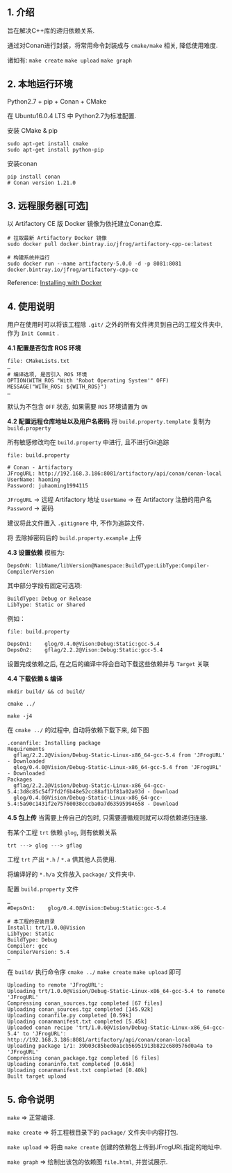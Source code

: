 ## 1. 介绍

旨在解决C++库的递归依赖关系.

通过对Conan进行封装，将常用命令封装成与 `cmake/make` 相关, 降低使用难度.

诸如有: `make create` `make upload` `make graph`

## 2. 本地运行环境

Python2.7 + pip + Conan + CMake

在 Ubuntu16.0.4 LTS 中 Python2.7为标准配置.

安装 CMake & pip
```
sudo apt-get install cmake
sudo apt-get install python-pip
```
安装conan
```
pip install conan
# Conan version 1.21.0
```

## 3. 远程服务器[可选]

以 Artifactory CE 版 Docker 镜像为依托建立Conan仓库.
```
# 拉取最新 Artifactory Docker 镜像
sudo docker pull docker.bintray.io/jfrog/artifactory-cpp-ce:latest

# 构建系统并运行
sudo docker run --name artifactory-5.0.0 -d -p 8081:8081  docker.bintray.io/jfrog/artifactory-cpp-ce
```
Reference: [Installing with Docker](https://www.jfrog.com/confluence/display/RTF/Installing+with+Docker)


## 4. 使用说明

用户在使用时可以将该工程除 `.git/` 之外的所有文件拷贝到自己的工程文件夹中, 作为 `Init Commit` .

**4.1 配置是否包含 ROS 环境**

```
file: CMakeLists.txt
…
# 编译选项, 是否引入 ROS 环境
OPTION(WITH_ROS "With 'Robot Operating System'" OFF)
MESSAGE("WITH_ROS: ${WITH_ROS}")
…

```
默认为不包含 `OFF` 状态, 如果需要 `ROS` 环境请置为 `ON`

**4.2 配置远程仓库地址以及用户名密码**
将 `build.property.template` 复制为 `build.property`

所有敏感修改均在 `build.property` 中进行, 且不进行Git追踪

```
file: build.property

# Conan - Artifactory
JFrogURL: http://192.168.3.186:8081/artifactory/api/conan/conan-local
UserName: haoming
Password: juhaoming1994115

```
`JFrogURL` -> 远程 Artifactory 地址
`UserName` -> 在 Artifactory 注册的用户名
`Password` -> 密码

建议将此文件置入 `.gitignore` 中, 不作为追踪文件.

将 去除掉密码后的 `build.property.example` 上传

**4.3 设置依赖**
模板为:
```
DepsOnN: libName/libVersion@Namespace:BuildType:LibType:Compiler-CompilerVersion
```
其中部分字段有固定可选项:
```
BuildType: Debug or Release
LibType: Static or Shared
```

例如：

```
file: build.property

DepsOn1:    glog/0.4.0@Vison:Debug:Static:gcc-5.4
DepsOn2:    gflag/2.2.2@Vison:Debug:Static:gcc-5.4

```

设置完成依赖之后, 在之后的编译中将会自动下载这些依赖并与 `Target` 关联

**4.4 下载依赖 & 编译**
```
mkdir build/ && cd build/

cmake ../

make -j4
```
在 `cmake ../` 的过程中, 自动将依赖下载下来, 如下图
```
.conanfile: Installing package
Requirements
  gflag/2.2.2@Vision/Debug-Static-Linux-x86_64-gcc-5.4 from 'JFrogURL' - Downloaded
  glog/0.4.0@Vision/Debug-Static-Linux-x86_64-gcc-5.4 from 'JFrogURL' - Downloaded
Packages
  gflag/2.2.2@Vision/Debug-Static-Linux-x86_64-gcc-5.4:3d8c85c54f7fd2f6b48e52cc88af1bf81a02a93d - Download
  glog/0.4.0@Vision/Debug-Static-Linux-x86_64-gcc-5.4:5a90c1431f2e75760038cccba0a7d63595994658 - Download

```

**4.5 包上传**
当需要上传自己的包时, 只需要遵循规则就可以将依赖递归连接.

有某个工程 `trt` 依赖 `glog`, 则有依赖关系

```
trt ---> glog ---> gflag
```
工程 `trt` 产出 `*.h` / `*.a` 供其他人员使用. 

将编译好的 `*.h/a` 文件放入 `package/` 文件夹中.

配置 `build.property` 文件

```
…
#DepsOn1:    glog/0.4.0@Vision:Debug:Static:gcc-5.4

# 本工程的安装目录
Install: trt/1.0.0@Vision
LibType: Static
BuildType: Debug
Compiler: gcc
CompilerVersion: 5.4
…

```
在 `build/` 执行命令序 `cmake ../` `make create` `make upload` 即可

```
Uploading to remote 'JFrogURL':
Uploading trt/1.0.0@Vision/Debug-Static-Linux-x86_64-gcc-5.4 to remote 'JFrogURL'
Compressing conan_sources.tgz completed [67 files]
Uploading conan_sources.tgz completed [145.92k]
Uploading conanfile.py completed [0.59k]
Uploading conanmanifest.txt completed [5.45k]
Uploaded conan recipe 'trt/1.0.0@Vision/Debug-Static-Linux-x86_64-gcc-5.4' to 'JFrogURL': http://192.168.3.186:8081/artifactory/api/conan/conan-local
Uploading package 1/1: 39b03c85bed0a1cb56951913b822c680576d0a4a to 'JFrogURL'
Compressing conan_package.tgz completed [6 files]
Uploading conaninfo.txt completed [0.66k]
Uploading conanmanifest.txt completed [0.40k]
Built target upload

```



## 5. 命令说明
`make` => 正常编译.

`make create` => 将工程根目录下的 `package/` 文件夹中内容打包.

`make upload` => 将由 `make create` 创建的依赖包上传到JFrogURL指定的地址中.

`make graph` => 绘制出该包的依赖图 `file.html`, 并尝试展示.
